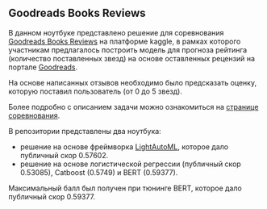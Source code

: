 ## Goodreads Books Reviews 
В данном ноутбуке представлено решение для соревнования [Goodreads Books Reviews](https://www.kaggle.com/competitions/goodreads-books-reviews-290312/) на платформе kaggle, в рамках которого участникам предлагалось построить модель для прогноза рейтинга (количество поставленных звезд) на основе оставленных рецензий на портале [Goodreads](https://www.goodreads.com/).

На основе написанных отзывов необходимо было предсказать оценку, которую поставил пользователь (от 0 до 5 звезд).

Более подробно с описанием задачи можно ознакомиться на [странице соревнования](https://www.kaggle.com/competitions/goodreads-books-reviews-290312/).

В репозитории представлены два ноутбука:
* решение на основе фреймворка [LightAutoML](https://github.com/sb-ai-lab/LightAutoML), которое дало публичный скор 0.57602.
* решение на основе логистической регрессии (публичный скор 0.53085), Сatboost (0.5749) и BERT (0.59377).

Максимальный балл был получен при тюнинге BERT, которое дало публичный скор 0.59377.
